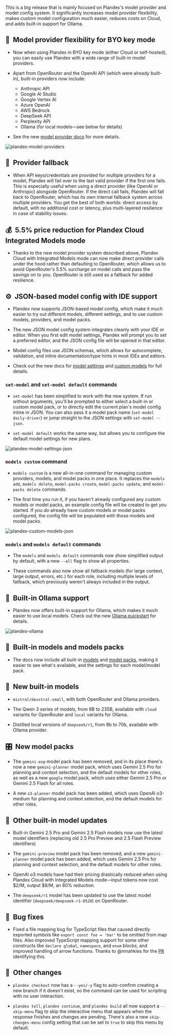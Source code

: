 This is a big release that is mainly focused on Plandex's model provider and model config system. It significantly increases model provider flexibility, makes custom model configuration much easier, reduces costs on Cloud, and adds built-in support for Ollama.

## 🔌  Model provider flexibility for BYO key mode

- Now when using Plandex in BYO key mode (either Cloud or self-hosted), you can easily use Plandex with a wide range of built-in model providers.

- Apart from OpenRouter and the OpenAI API (which were already built-in), built-in providers now include:
  - Anthropic API
  - Google AI Studio
  - Google Vertex AI
  - Azure OpenAI
  - AWS Bedrock
  - DeepSeek API
  - Perplexity API
  - Ollama (for local models—see below for details)

- See the new [model provider docs](https://docs.plandex.ai/models/model-providers) for more details.

![plandex-model-providers](https://github.com/shipdocs/plandex/blob/main/releases/images/cli/2.2.0/new-providers.gif)

## 🛟  Provider fallback

- When API keys/credentials are provided for multiple providers for a model, Plandex will fail over to the last valid provider if the first one fails. This is especially useful when using a direct provider (like OpenAI or Anthropic) alongside OpenRouter. If the direct call fails, Plandex will fall back to OpenRouter, which has its *own* internal fallback system across multiple providers. You get the best of both worlds: direct access by default, with no additional cost or latency, plus multi-layered resilience in case of stability issues.

## 💰  5.5% price reduction for Plandex Cloud Integrated Models mode

- Thanks to the new model provider system described above, Plandex Cloud with Integrated Models mode can now make direct provider calls under the hood rather than defaulting to OpenRouter, which allows us to avoid OpenRouter's 5.5% surcharge on model calls and pass the savings on to you. OpenRouter is still used as a fallback for added resilience.

## ⚙️  JSON-based model config with IDE support

- Plandex now supports JSON-based model config, which make it much easier to try out different models, different settings, and to use custom models, providers, and model packs.

- The new JSON model config system integrates cleanly with your IDE or editor. When you first edit model settings, Plandex will prompt you to set a preferred editor, and the JSON config file will be opened in that editor.

- Model config files use JSON schemas, which allows for autocomplete, validation, and inline documentation/type hints in most IDEs and editors.

- Check out the new docs for [model settings](https://docs.plandex.ai/models/model-settings) and [custom models](https://docs.plandex.ai/models/custom-models) for full details.

### `set-model` and `set-model default` commands

- `set-model` has been simplified to work with the new system. If run without arguments, you'll be prompted to either select a built-in or custom model pack, or to directly edit the current plan's model config inline in JSON. You can also pass it a model pack name (`set-model daily-driver`) or jump straight to the JSON settings with `set-model --json`.

- `set-model default` works the same way, but allows you to configure the default model settings for new plans.

![plandex-model-settings-json](https://github.com/shipdocs/plandex/blob/main/releases/images/cli/2.2.0/model-settings-json.gif)


### `models custom` command

- `models custom` is a new all-in-one command for managing custom providers, models, and model packs in one place. It replaces the `models add`, `models delete`, `model-packs create`, `model-packs update`, and `model-packs delete` commands.

- The first time you run it, if you haven't already configured any custom models or model packs, an example config file will be created to get you started. If you *do* already have custom models or model packs configured, the config file will be populated with those models and model packs.

![plandex-custom-models-json](https://github.com/shipdocs/plandex/blob/main/releases/images/cli/2.2.0/custom-models-json.gif)

### `models` and `models default` commands

- The `models` and `models default` commands now show simplified output by default, with a new `--all` flag to show all properties.

- These commands also now show all fallback models (for large context, large output, errors, etc.) for each role, including multiple levels of fallback, which previously weren't always included in the output.

## 🦙  Built-in Ollama support

- Plandex now offers built-in support for Ollama, which makes it much easier to use local models. Check out the new [Ollama quickstart](https://docs.plandex.ai/models/ollama) for details.

![plandex-ollama](https://github.com/shipdocs/plandex/blob/main/releases/images/cli/2.2.0/ollama.gif)

## 📖  Built-in models and models packs

- The docs now include all built-in [models](https://docs.plandex.ai/models/built-in/built-in-models) and [model packs](https://docs.plandex.ai/models/built-in/built-in-packs), making it easier to see what's available, and the settings for each model/model pack.

## 🧠  New built-in models

- `mistral/devstral-small`, with both OpenRouter and Ollama providers.

- The Qwen 3 series of models, from 8B to 235B, available with `cloud` variants for OpenRouter and `local` variants for Ollama.

- Distilled local versions of `deepseek/r1`, from 8b to 70b, available with Ollama provider.

## 🎛️  New model packs

- The `gemini-exp` model pack has been removed, and in its place there's now a new `gemini-planner` model pack, which uses Gemini 2.5 Pro for planning and context selection, and the default models for other roles, as well as a new `google` model pack, which uses either Gemini 2.5 Pro or Gemini 2.5 Flash for all roles.

- A new `o3-planner` model pack has been added, which uses OpenAI o3-medium for planning and context selection, and the default models for other roles.

## 🔄  Other built-in model updates

- Built-in Gemini 2.5 Pro and Gemini 2.5 Flash models now use the latest model identifiers (replacing old 2.5 Pro Preview and 2.5 Flash Preview identifiers)

- The `gemini-preview` model pack has been removed, and a new `gemini-planner` model pack has been added, which uses Gemini 2.5 Pro for planning and context selection, and the default models for other roles.

- OpenAI o3 models have had their pricing drastically reduced when using Plandex Cloud with Integrated Models mode—input tokens now cost $2/M, output $8/M, an 80% reduction.

- The `deepseek/r1` model has been updated to use the latest model identifier (`deepseek/deepseek-r1-0528`) on OpenRouter.

## 🐞  Bug fixes

- Fixed a file mapping bug for TypeScript files that caused directly exported symbols like `export const foo = 'bar'` to be omitted from map files. Also improved TypeScript mapping support for some other constructs like `declare global`, `namespace`, and `enum` blocks, and improved handling of arrow functions. Thanks to @mnahkies for the [PR](https://github.com/shipdocs/plandex/pull/239) identifying this.

## 🔧  Other changes

- `plandex checkout` now has a `--yes/-y` flag to auto-confirm creating a new branch if it doesn't exist, so the command can be used for scripting with no user interaction.

- `plandex tell`, `plandex continue`, and `plandex build` all now support a `--skip-menu` flag to skip the interactive menu that appears when the response finishes and changes are pending. There's also a new `skip-changes-menu` config setting that can be set to `true` to skip this menu by default.
